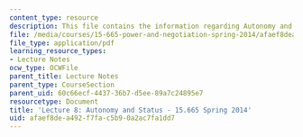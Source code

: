 ```yaml
---
content_type: resource
description: This file contains the information regarding Autonomy and Status.
file: /media/courses/15-665-power-and-negotiation-spring-2014/afaef8dea492f7fac5b90a2ac7fa1dd7_MIT15_665S14_Class_8_Lect.pdf
file_type: application/pdf
learning_resource_types:
- Lecture Notes
ocw_type: OCWFile
parent_title: Lecture Notes
parent_type: CourseSection
parent_uid: 60c66ecf-4437-36b7-d5ee-89a7c24895e7
resourcetype: Document
title: 'Lecture 8: Autonomy and Status - 15.665 Spring 2014'
uid: afaef8de-a492-f7fa-c5b9-0a2ac7fa1dd7
---
```


